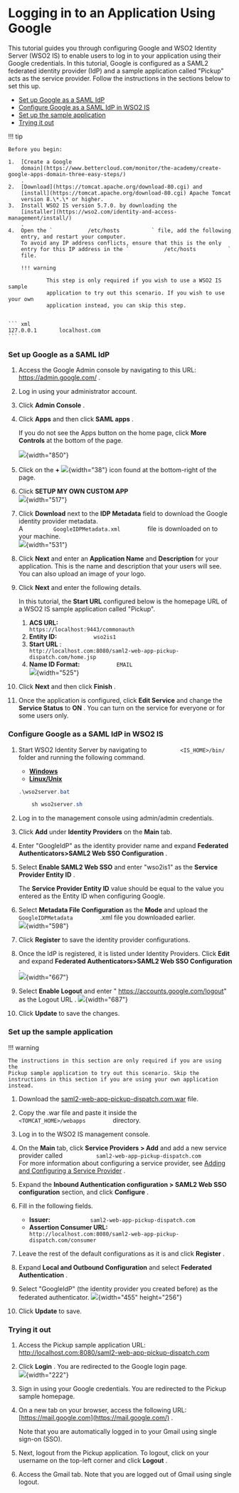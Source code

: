 # Logging in to an Application Using Google

This tutorial guides you through configuring Google and WSO2 Identity
Server (WSO2 IS) to enable users to log in to your application using
their Google credentials. In this tutorial, Google is configured as a
SAML2 federated identity provider (IdP) and a sample application called
"Pickup" acts as the service provider. Follow the instructions in the
sections below to set this up.

-   [Set up Google as a SAML
    IdP](#LoggingintoanApplicationUsingGoogle-SetupGoogleasaSAMLIdP)
-   [Configure Google as a SAML IdP in WSO2
    IS](#LoggingintoanApplicationUsingGoogle-ConfigureGoogleasaSAMLIdPinWSO2IS)
-   [Set up the sample
    application](#LoggingintoanApplicationUsingGoogle-Setupthesampleapplication)
-   [Trying it out](#LoggingintoanApplicationUsingGoogle-Tryingitout)

!!! tip
    
    Before you begin:
    
    1.  [Create a Google
        domain](https://www.bettercloud.com/monitor/the-academy/create-google-apps-domain-three-easy-steps/)
        .
    2.  [Download](https://tomcat.apache.org/download-80.cgi) and
        [install](https://tomcat.apache.org/download-80.cgi) Apache Tomcat
        version 8.\*.\* or higher.
    3.  Install WSO2 IS version 5.7.0. by downloading the
        [installer](https://wso2.com/identity-and-access-management/install/)
        .
    4.  Open the `           /etc/hosts          ` file, add the following
        entry, and restart your computer.  
        To avoid any IP address conflicts, ensure that this is the only
        entry for this IP address in the `           /etc/hosts          `
        file.
    
        !!! warning
            
                This step is only required if you wish to use a WSO2 IS sample
                application to try out this scenario. If you wish to use your own
                application instead, you can skip this step.
            

    ``` xml
    127.0.0.1       localhost.com
    ```


### Set up Google as a SAML IdP

1.  Access the Google Admin console by navigating to this URL:
    <https://admin.google.com/> .
2.  Log in using your administrator account.
3.  Click **Admin Console** .
4.  Click **Apps** and then click **SAML apps** .

    If you do not see the Apps button on the home page, click **More
    Controls** at the bottom of the page.

    ![](attachments/103331619/103331625.png){width="850"}

5.  Click on the **+**
    ![](attachments/103331619/103331632.png){width="38"} icon found at
    the bottom-right of the page.
6.  Click **SETUP MY OWN CUSTOM APP**  
    ![](attachments/103331619/103331631.png){width="517"}
7.  Click **Download** next to the **IDP Metadata** field to download
    the Google identity provider metadata.  
    A `          GoogleIDPMetadata.xml         ` file is downloaded on
    to your machine.  
    ![](attachments/103331619/103331630.png){width="531"}
8.  Click **Next** and enter an **Application Name** and **Description**
    for your application. This is the name and description that your
    users will see.  
    You can also upload an image of your logo.
9.  Click **Next** and enter the following details.

    In this tutorial, the **Start URL** configured below is the homepage
    URL of a WSO2 IS sample application called "Pickup".

    1.  **ACS URL:**
        `                         https://localhost:9443/commonauth                       `
    2.  **Entity ID:** `            wso2is1           `
    3.  **Start URL** :
        `                         http://localhost.com:8080/saml2-web-app-pickup-dispatch.com/home.jsp                       `
    4.  **Name ID Format:** `            EMAIL           `
        `                       `
        ![](attachments/103331619/103331629.png){width="525"}

10. Click **Next** and then click **Finish** .
11. Once the application is configured, click **Edit Service** and
    change the **Service Status** to **ON** . You can turn on the
    service for everyone or for some users only.

### Configure Google as a SAML IdP in WSO2 IS

1.  Start WSO2 Identity Server by navigating to
    `           <IS_HOME>/bin/          ` folder and running the
    following command.

    -   [**Windows**](#b31a646df7634910b4d66298ea91127d)
    -   [**Linux/Unix**](#0a624a8c58004a5ba2cbc2f8c89966f9)

    ``` java
    .\wso2server.bat
    ```

    ``` java
        sh wso2server.sh
    ```

2.  Log in to the management console using admin/admin credentials.
3.  Click **Add** under **Identity Providers** on the **Main** tab.
4.  Enter "GoogleIdP" as the identity provider name and expand
    **Federated Authenticators\>SAML2 Web SSO Configuration** .
5.  Select **Enable SAML2 Web SSO** and enter "wso2is1" as the **Service
    Provider Entity ID** .

    The **Service Provider Entity ID** value should be equal to the
    value you entered as the Entity ID when configuring Google.

6.  Select **Metadata File Configuration** as the **Mode** and upload
    the `          GoogleIDPMetadata         ` .xml file you downloaded
    earlier.  
    ![](attachments/103331619/103331628.png){width="598"}
7.  Click **Register** to save the identity provider configurations.
8.  Once the IdP is registered, it is listed under Identity
    Providers. Click **Edit** and expand **Federated
    Authenticators\>SAML2 Web SSO Configuration** .  
    ![](attachments/103331619/103331627.png){width="667"}
9.  Select **Enable Logout** and enter "
    https://accounts.google.com/logout" as the Logout URL .
    ![](attachments/103331619/103331626.png){width="687"}
10. Click **Update** to save the changes.

### Set up the sample application

!!! warning
    
    The instructions in this section are only required if you are using the
    Pickup sample application to try out this scenario. Skip the
    instructions in this section if you are using your own application
    instead.
    

1.  Download the
    [saml2-web-app-pickup-dispatch.com.war](attachments/103330657/103330678.war)
    file.
2.  Copy the .war file and paste it inside the
    `          <TOMCAT_HOME>/webapps         ` directory.
3.  Log in to the WSO2 IS management console.

4.  On the **Main** tab, click **Service Providers \> Add** and add a
    new service provider called
    `           saml2-web-app-pickup-dispatch.com          `  
    For more information about configuring a service provider, see
    [Adding and Configuring a Service
    Provider](_Adding_and_Configuring_a_Service_Provider_) .

5.  Expand the **Inbound Authentication configuration \> SAML2 Web SSO
    configuration** section, and click **Configure** .
6.  Fill in the following fields.

    -   **Issuer:**
        `             saml2-web-app-pickup-dispatch.com            `
    -   **Assertion Consumer URL:**
        `                           http://localhost.com:8080/saml2-web-app-pickup-dispatch.com/consumer                         `

7.  Leave the rest of the default configurations as it is and click
    **Register** .

8.  Expand **Local and Outbound Configuration** and select **Federated
    Authentication** .
9.  Select "GoogleIdP" (the identity provider you created before) as the
    federated authenticator.
    ![](attachments/103331619/103331621.png){width="455" height="256"}
10. Click **Update** to save.

### Trying it out

1.  Access the Pickup sample application URL:
    <http://localhost.com:8080/saml2-web-app-pickup-dispatch.com>
2.  Click **Login** . You are redirected to the Google login page.  
    ![](attachments/103331619/103331620.png){width="222"}
3.  Sign in using your Google credentials. You are redirected to the
    Pickup sample homepage.
4.  On a new tab on your browser, access the following URL:
    [https://mail.google.com](https://mail.google.com/) .

    Note that you are automatically logged in to your Gmail using single
    sign-on (SSO).

5.  Next, logout from the Pickup application. To logout, click on your
    username on the top-left corner and click **Logout** .
6.  Access the Gmail tab. Note that you are logged out of Gmail using
    single logout.
